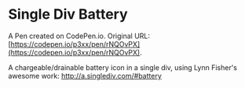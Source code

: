 # Single Div Battery

A Pen created on CodePen.io. Original URL: [https://codepen.io/p3xx/pen/rNQOvPX](https://codepen.io/p3xx/pen/rNQOvPX).

A chargeable/drainable battery icon in a single div, using Lynn Fisher's awesome work: http://a.singlediv.com/#battery